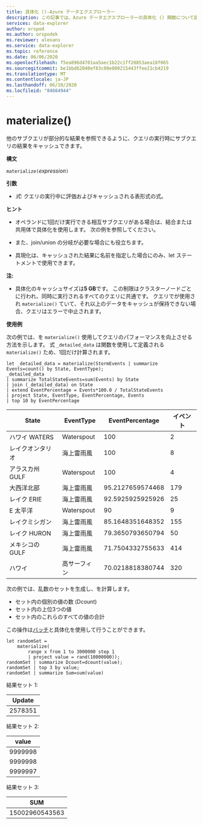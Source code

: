 ```yaml
---
title: 具体化 ()-Azure データエクスプローラー
description: この記事では、Azure データエクスプローラーの具体化 () 関数について説明します。
services: data-explorer
author: orspod
ms.author: orspodek
ms.reviewer: alexans
ms.service: data-explorer
ms.topic: reference
ms.date: 06/06/2020
ms.openlocfilehash: f5ea896d4701aa5aec1b22c1ff20853aea18f065
ms.sourcegitcommit: be1bbd62040ef83c08e800215443ffee21cb4219
ms.translationtype: MT
ms.contentlocale: ja-JP
ms.lasthandoff: 06/10/2020
ms.locfileid: "84664944"
---
```

# <a name="materialize"></a>materialize()

他のサブクエリが部分的な結果を参照できるように、クエリの実行時にサブクエリの結果をキャッシュできます。
 
**構文**

`materialize(`*expression*`)`

**引数**

* *式*: クエリの実行中に評価およびキャッシュされる表形式の式。

**ヒント**

* オペランドに1回だけ実行できる相互サブクエリがある場合は、結合または共用体で具体化を使用します。 次の例を参照してください。

* また、join/union の分岐が必要な場合にも役立ちます。

* 具現化は、キャッシュされた結果に名前を指定した場合にのみ、let ステートメントで使用できます。

**注:**

* 具体化のキャッシュサイズは**5 GB**です。 
  この制限はクラスターノードごとに行われ、同時に実行されるすべてのクエリに共通です。
  クエリでが使用され `materialize()` ていて、それ以上のデータをキャッシュが保持できない場合、クエリはエラーで中止されます。

**使用例**

次の例では、を `materialize()` 使用してクエリのパフォーマンスを向上させる方法を示します。
式 `_detailed_data` は関数を使用して定義される `materialize()` ため、1回だけ計算されます。

<!-- csl: https://help.kusto.windows.net/Samples -->
```kusto
let _detailed_data = materialize(StormEvents | summarize Events=count() by State, EventType);
_detailed_data
| summarize TotalStateEvents=sum(Events) by State
| join (_detailed_data) on State
| extend EventPercentage = Events*100.0 / TotalStateEvents
| project State, EventType, EventPercentage, Events
| top 10 by EventPercentage
```

|State|EventType|EventPercentage|イベント|
|---|---|---|---|
|ハワイ WATERS|Waterspout|100|2|
|レイクオンタリオ|海上雷雨風|100|8|
|アラスカ州 GULF|Waterspout|100|4|
|大西洋北部|海上雷雨風|95.2127659574468|179|
|レイク ERIE|海上雷雨風|92.5925925925926|25|
|E 太平洋|Waterspout|90|9|
|レイクミシガン|海上雷雨風|85.1648351648352|155|
|レイク HURON|海上雷雨風|79.3650793650794|50|
|メキシコの GULF|海上雷雨風|71.7504332755633|414|
|ハワイ|高サーフィン|70.0218818380744|320|


次の例では、乱数のセットを生成し、を計算します。 
* セット内の個別の値の数 (Dcount)
* セット内の上位3つの値 
* セット内のこれらのすべての値の合計 
 
この操作は[バッチ](batches.md)と具体化を使用して行うことができます。

<!-- csl: https://help.kusto.windows.net/Samples -->
```kusto
let randomSet = 
    materialize(
        range x from 1 to 3000000 step 1
        | project value = rand(10000000));
randomSet | summarize Dcount=dcount(value);
randomSet | top 3 by value;
randomSet | summarize Sum=sum(value)
```

結果セット 1:  

|Update|
|---|
|2578351|

結果セット 2: 

|value|
|---|
|9999998|
|9999998|
|9999997|

結果セット 3: 

|SUM|
|---|
|15002960543563|
